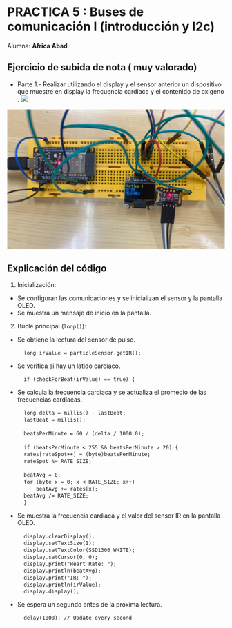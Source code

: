 # PRACTICA 5 :  Buses de comunicación I (introducción y I2c)
Alumna: **Africa Abad**
## Ejercicio de subida de nota  ( muy valorado) 

* Parte  1.- Realizar utilizando el display y el sensor anterior un dispositivo que muestre en display la frecuencia cardiaca  y el contenido de oxigeno .
![](im1.png)

![](im2.jpg)

## Explicación del código

1. Inicialización:
- Se configuran las comunicaciones y se inicializan el sensor y la pantalla OLED.
- Se muestra un mensaje de inicio en la pantalla. 

2. Bucle principal (`loop()`): 
- Se obtiene la lectura del sensor de pulso.

        long irValue = particleSensor.getIR();

- Se verifica si hay un latido cardíaco.

        if (checkForBeat(irValue) == true) {

- Se calcula la frecuencia cardíaca y se actualiza el promedio de las frecuencias cardíacas.

        long delta = millis() - lastBeat;
        lastBeat = millis();

        beatsPerMinute = 60 / (delta / 1000.0);

        if (beatsPerMinute < 255 && beatsPerMinute > 20) {
        rates[rateSpot++] = (byte)beatsPerMinute;
        rateSpot %= RATE_SIZE;

        beatAvg = 0;
        for (byte x = 0; x < RATE_SIZE; x++)
            beatAvg += rates[x];
        beatAvg /= RATE_SIZE;
        }

- Se muestra la frecuencia cardíaca y el valor del sensor IR en la pantalla OLED.


        display.clearDisplay();
        display.setTextSize(1);
        display.setTextColor(SSD1306_WHITE);
        display.setCursor(0, 0);
        display.print("Heart Rate: ");
        display.println(beatAvg);
        display.print("IR: ");
        display.println(irValue);
        display.display();

- Se espera un segundo antes de la próxima lectura.

        delay(1000); // Update every second

